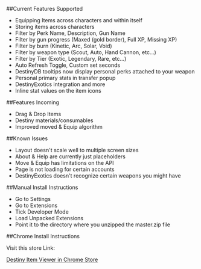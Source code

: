 

##Current Features Supported

-    Equipping Items across characters and within itself
-    Storing items across characters
-    Filter by Perk Name, Description, Gun Name
-    Filter by gun progress (Maxed (gold border), Full XP, Missing XP)
-    Filter by burn (Kinetic, Arc, Solar, Void)
-    Filter by weapon type (Scout, Auto, Hand Cannon, etc...)
-    Filter by Tier (Exotic, Legendary, Rare, etc...)
-    Auto Refresh Toggle, Custom set seconds
-    DestinyDB tooltips now display personal perks attached to your weapon
-    Personal primary stats in transfer popup
-    DestinyExotics integration and more
-    Inline stat values on the item icons
    

##Features Incoming
-    Drag & Drop Items
-    Destiny materials/consumables
-    Improved moved & Equip algorithm

##Known Issues

-    Layout doesn't scale well to multiple screen sizes
-    About & Help are currently just placeholders
-    Move & Equip has limitations on the API
-    Page is not loading for certain accounts
-    DestinyExotics doesn't recognize certain weapons you might have

##Manual Install Instructions

-    Go to Settings
-    Go to Extensions
-    Tick Developer Mode
-    Load Unpacked Extensions
-    Point it to the directory where you unzipped the master.zip file

##Chrome Install Instructions

Visit this store Link:

[Destiny Item Viewer in Chrome Store](https://chrome.google.com/webstore/detail/destiny-item-viewer/gdjndlpockopgjbonnfdmkcmkcikjhge)
